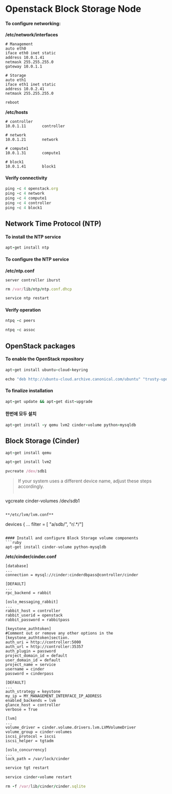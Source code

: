 # Openstack Block Storage Node

#### To configure networking:

**/etc/network/interfaces**
```
# Management
auto eth0
iface eth0 inet static
address 10.0.1.41
netmask 255.255.255.0
gateway 10.0.1.1

# Storage
auto eth1
iface eth1 inet static
address 10.0.2.41
netmask 255.255.255.0
```

```ruby
reboot
```

**/etc/hosts**

```
# controller
10.0.1.11       controller

# network
10.0.1.21       network

# compute1
10.0.1.31       compute1

# block1
10.0.1.41       block1
```

#### Verify connectivity

```ruby
ping -c 4 openstack.org
ping -c 4 network
ping -c 4 compute1
ping -c 4 controller
ping -c 4 block1
```

## Network Time Protocol (NTP)
#### To install the NTP service

```ruby
apt-get install ntp
```

#### To configure the NTP service

**/etc/ntp.conf**

```
server controller iburst
```

```ruby
rm /var/lib/ntp/ntp.conf.dhcp

service ntp restart
```

#### Verify operation

```ruby
ntpq -c peers

ntpq -c assoc
```

## OpenStack packages

#### To enable the OpenStack repository

```ruby
apt-get install ubuntu-cloud-keyring

echo "deb http://ubuntu-cloud.archive.canonical.com/ubuntu" "trusty-updates/kilo main" /etc/apt/sources.list.d/cloudarchive-kilo.list
```

#### To finalize installation

```ruby
apt-get update && apt-get dist-upgrade
```

#### 한번에 모두 설치
```ruby
apt-get install -y qemu lvm2 cinder-volume python-mysqldb
```

## Block Storage (Cinder)
```ruby
apt-get install qemu

apt-get install lvm2

pvcreate /dev/sdb1
```


>If your system uses a different device name, adjust these steps accordingly.
>```ruby
vgcreate cinder-volumes /dev/sdb1
```

**/etc/lvm/lvm.conf**
```
devices {
...
filter = [ "a/sdb/", "r/.*/"]
```

#### Install and configure Block Storage volume components
```ruby
apt-get install cinder-volume python-mysqldb
```

**/etc/cinder/cinder.conf**
```
[database]
...
connection = mysql://cinder:cinderdbpass@controller/cinder

[DEFAULT]
...
rpc_backend = rabbit

[oslo_messaging_rabbit]
...
rabbit_host = controller
rabbit_userid = openstack
rabbit_password = rabbitpass

[keystone_authtoken]
#Comment out or remove any other options in the [keystone_authtoken]section.
auth_uri = http://controller:5000
auth_url = http://controller:35357
auth_plugin = password
project_domain_id = default
user_domain_id = default
project_name = service
username = cinder
password = cinderpass

[DEFAULT]
...
auth_strategy = keystone
my_ip = MY_MANAGEMENT_INTERFACE_IP_ADDRESS
enabled_backends = lvm
glance_host = controller
verbose = True

[lvm]
...
volume_driver = cinder.volume.drivers.lvm.LVMVolumeDriver
volume_group = cinder-volumes
iscsi_protocol = iscsi
iscsi_helper = tgtadm

[oslo_concurrency]
...
lock_path = /var/lock/cinder
```

```ruby
service tgt restart

service cinder-volume restart

rm -f /var/lib/cinder/cinder.sqlite
```
